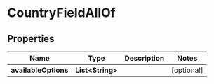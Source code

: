 

# CountryFieldAllOf

## Properties

Name | Type | Description | Notes
------------ | ------------- | ------------- | -------------
**availableOptions** | **List&lt;String&gt;** |  |  [optional]



